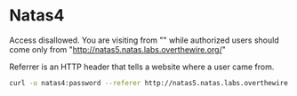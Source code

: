# Natas4
Access disallowed. You are visiting from "" while authorized users should come only from "http://natas5.natas.labs.overthewire.org/"

Referrer is an HTTP header that tells a website where a user came from.

```bash
curl -u natas4:password --referer http://natas5.natas.labs.overthewire.org/ http://natas4.natas.labs.overthewire.org
```
